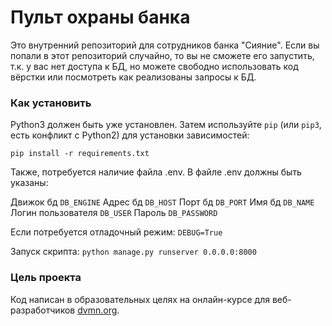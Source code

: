# Пульт охраны банка

Это внутренний репозиторий для сотрудников банка "Сияние". Если вы попали в этот репозиторий случайно, то вы не сможете его запустить, т.к. у вас нет доступа к БД, но можете свободно использовать код вёрстки или посмотреть как реализованы запросы к БД.

### Как установить

Python3 должен быть уже установлен. 
Затем используйте `pip` (или `pip3`, есть конфликт с Python2) для установки зависимостей:
```
pip install -r requirements.txt
```

Также, потребуется наличие файла .env.
В файле .env должны быть указаны:

Движок бд ```DB_ENGINE```
Адрес бд ```DB_HOST```
Порт бд ```DB_PORT```
Имя бд ```DB_NAME```
Логин пользователя ```DB_USER```
Пароль ```DB_PASSWORD```


Если потребуется отладочный режим:
```DEBUG=True```

Запуск скрипта:
```python manage.py runserver 0.0.0.0:8000```

### Цель проекта

Код написан в образовательных целях на онлайн-курсе для веб-разработчиков [dvmn.org](https://dvmn.org/).